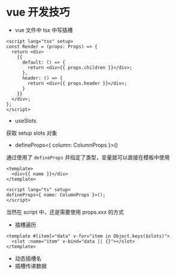 # vue 开发技巧

- vue 文件中 tsx 中写插槽

```vue
<script lang="tsx" setup>
const Render = (props: Props) => {
  return <div>
    {{
      default: () => {
        return <div>{{ props.children }}</div>;
      },
      header: () => {
        return <div>{{ props.header }}</div>;
      }
    }}
  </div>;
};
</script>
```

- useSlots

获取 setup slots 对象

- defineProps<{ column: ColumnProps }>()

通过使用了 `defineProps` 并指定了类型，变量就可以直接在模板中使用

```vue
<template>
  <div>{{ name }}</div>
</template>

<script lang="ts" setup>
defineProps<{ name: ColumnProps }>();
</script>
```

当然在 script 中，还是需要使用 props.xxx 的方式

- 插槽遍历

```vue
<template #[item]="data" v-for="item in Object.keys($slots)">
  <slot :name="item" v-bind="data || {}"></slot>
</template>
```

- 动态插槽名
- 插槽传递数据
